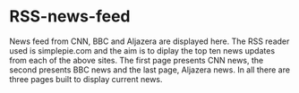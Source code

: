# RSS-news-feed


News feed from CNN, BBC and Aljazera are displayed here.
The RSS reader used is simplepie.com and the aim is to diplay the top ten news updates from each of the above sites.
The first page presents CNN news, the second presents BBC news and the last page, Aljazera news. In all there are three pages built to display current news.
